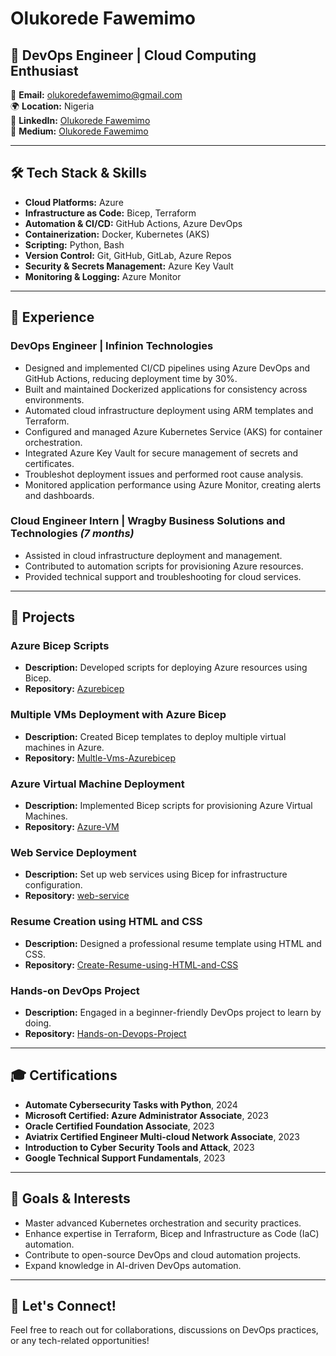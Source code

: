 # Olukorede Fawemimo

## 🚀 DevOps Engineer | Cloud Computing Enthusiast

📧 **Email:** olukoredefawemimo@gmail.com  
🌍 **Location:** Nigeria  
🔗 **LinkedIn:** [Olukorede Fawemimo](https://www.linkedin.com/in/olukoredefawemimo/)  
🔗 **Medium:** [Olukorede Fawemimo](https://medium.com/@ayoola.olukorede247)  

---

## 🛠️ Tech Stack & Skills

- **Cloud Platforms:** Azure
- **Infrastructure as Code:** Bicep, Terraform
- **Automation & CI/CD:** GitHub Actions, Azure DevOps
- **Containerization:** Docker, Kubernetes (AKS)
- **Scripting:** Python, Bash
- **Version Control:** Git, GitHub, GitLab, Azure Repos
- **Security & Secrets Management:** Azure Key Vault
- **Monitoring & Logging:** Azure Monitor

---

## 💼 Experience

### **DevOps Engineer | Infinion Technologies**  
- Designed and implemented CI/CD pipelines using Azure DevOps and GitHub Actions, reducing deployment time by 30%.
- Built and maintained Dockerized applications for consistency across environments.
- Automated cloud infrastructure deployment using ARM templates and Terraform.
- Configured and managed Azure Kubernetes Service (AKS) for container orchestration.
- Integrated Azure Key Vault for secure management of secrets and certificates.
- Troubleshot deployment issues and performed root cause analysis.
- Monitored application performance using Azure Monitor, creating alerts and dashboards.

### **Cloud Engineer Intern | Wragby Business Solutions and Technologies** _(7 months)_  
- Assisted in cloud infrastructure deployment and management.
- Contributed to automation scripts for provisioning Azure resources.
- Provided technical support and troubleshooting for cloud services.

---

## 📂 Projects

### **Azure Bicep Scripts**
- **Description:** Developed scripts for deploying Azure resources using Bicep.
- **Repository:** [Azurebicep](https://github.com/fawemimo-olukorede-A/Azurebicep)

### **Multiple VMs Deployment with Azure Bicep**
- **Description:** Created Bicep templates to deploy multiple virtual machines in Azure.
- **Repository:** [Multle-Vms-Azurebicep](https://github.com/fawemimo-olukorede-A/Multle-Vms-Azurebicep)

### **Azure Virtual Machine Deployment**
- **Description:** Implemented Bicep scripts for provisioning Azure Virtual Machines.
- **Repository:** [Azure-VM](https://github.com/fawemimo-olukorede-A/Azure-VM)

### **Web Service Deployment**
- **Description:** Set up web services using Bicep for infrastructure configuration.
- **Repository:** [web-service](https://github.com/fawemimo-olukorede-A/web-service)

### **Resume Creation using HTML and CSS**
- **Description:** Designed a professional resume template using HTML and CSS.
- **Repository:** [Create-Resume-using-HTML-and-CSS](https://github.com/fawemimo-olukorede-A/Create-Resume-using-HTML-and-CSS)

### **Hands-on DevOps Project**
- **Description:** Engaged in a beginner-friendly DevOps project to learn by doing.
- **Repository:** [Hands-on-Devops-Project](https://github.com/fawemimo-olukorede-A/Hands-on-Devops-Project)

---

## 🎓 Certifications

- **Automate Cybersecurity Tasks with Python**, 2024  
- **Microsoft Certified: Azure Administrator Associate**, 2023  
- **Oracle Certified Foundation Associate**, 2023  
- **Aviatrix Certified Engineer Multi-cloud Network Associate**, 2023  
- **Introduction to Cyber Security Tools and Attack**, 2023  
- **Google Technical Support Fundamentals**, 2023  

---

## 🎯 Goals & Interests

- Master advanced Kubernetes orchestration and security practices.
- Enhance expertise in Terraform, Bicep and Infrastructure as Code (IaC) automation.
- Contribute to open-source DevOps and cloud automation projects.
- Expand knowledge in AI-driven DevOps automation.

---

## 📢 Let's Connect!

Feel free to reach out for collaborations, discussions on DevOps practices, or any tech-related opportunities!
